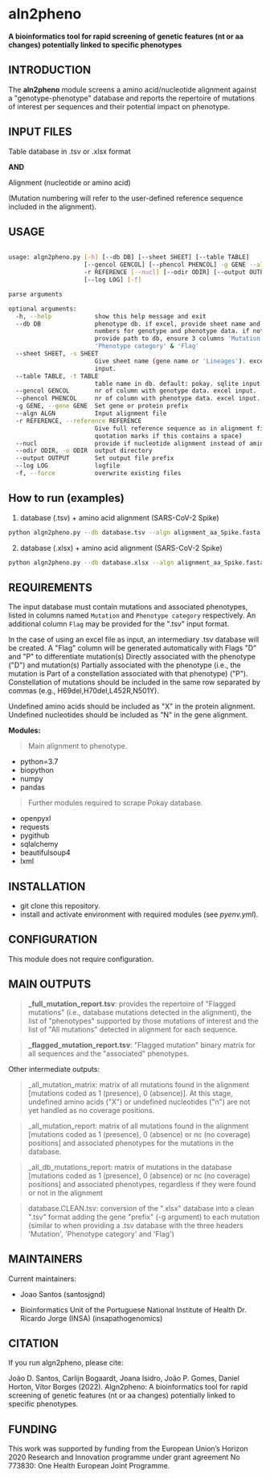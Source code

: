 # aln2pheno

**A bioinformatics tool for rapid screening of genetic features (nt or aa changes) potentially linked to specific phenotypes**


INTRODUCTION
------------------

The **aln2pheno** module screens a amino acid/nucleotide alignment against a "genotype-phenotype" database and reports the repertoire of mutations of interest per sequences and their potential impact on phenotype.


INPUT FILES
----------------

Table database in .tsv or .xlsx format 

**AND**        

Alignment (nucleotide or amino acid)   


(Mutation numbering will refer to the user-defined reference sequence included in the alignment).


USAGE
----------------

```bash

usage: algn2pheno.py [-h] [--db DB] [--sheet SHEET] [--table TABLE]
                     [--gencol GENCOL] [--phencol PHENCOL] -g GENE --algn ALGN
                     -r REFERENCE [--nucl] [--odir ODIR] [--output OUTPUT]
                     [--log LOG] [-f]

parse arguments

optional arguments:
  -h, --help            show this help message and exit
  --db DB               phenotype db. if excel, provide sheet name and columns
                        numbers for genotype and phenotype data. if not excel,
                        provide path to db, ensure 3 columns 'Mutation',
                        'Phenotype category' & 'Flag'
  --sheet SHEET, -s SHEET
                        Give sheet name (gene name or 'Lineages'). excel
                        input.
  --table TABLE, -t TABLE
                        table name in db. default: pokay. sqlite input.
  --gencol GENCOL       nr of column with genotype data. excel input.
  --phencol PHENCOL     nr of column with phenotype data. excel input.
  -g GENE, --gene GENE  Set gene or protein prefix
  --algn ALGN           Input alignment file
  -r REFERENCE, --reference REFERENCE
                        Give full reference sequence as in alignment file (use
                        quotation marks if this contains a space)
  --nucl                provide if nucleotide alignment instead of amino acid.
  --odir ODIR, -o ODIR  output directory
  --output OUTPUT       Set output file prefix
  --log LOG             logfile
  -f, --force           overwrite existing files


```


How to run (examples)
----------------------

1. database (.tsv) + amino acid alignment (SARS-CoV-2 Spike)

```bash
python algn2pheno.py --db database.tsv --algn alignment_aa_Spike.fasta -g S -r reference_header --odir output_folder --output output_prefix
```

2. database (.xlsx) + amino acid alignment (SARS-CoV-2 Spike)

```bash
python algn2pheno.py --db database.xlsx --algn alignment_aa_Spike.fasta --sheet S --gencol ["Mutation" column number] --phencol ["Phenotype category" column number] -g S -r reference_header --odir output_folder --output output_prefix
```

REQUIREMENTS
-----------------

The input database must contain mutations and associated phenotypes, listed in columns named `Mutation` and `Phenotype category` respectively. An additional column `Flag` may be provided for the ".tsv" input format.

In the case of using an excel file as input, an intermediary .tsv database will be created. A "Flag" column will be generated automatically with Flags "D" and "P" to differentiate mutation(s) Directly associated with the phenotype ("D") and mutation(s) Partially associated with the phenotype (i.e., the mutation is Part of a constellation associated with that phenotype) ("P"). Constellation of mutations should be included in the same row separated by commas (e.g., H69del,H70del,L452R,N501Y). 

Undefined amino acids should be included as "X" in the protein alignment.
Undefined nucleotides should be included as "N" in the gene alignment.

**Modules:**

> Main alignment to phenotype.
  - python=3.7
  - biopython
  - numpy 
  - pandas

> Further modules required to scrape Pokay database.
  - openpyxl
  - requests
  - pygithub
  - sqlalchemy
  - beautifulsoup4
  - lxml


INSTALLATION
-----------------

- git clone this repository.
- install and activate environment with required modules (see _pyenv.yml_).

CONFIGURATION
-----------------

This module does not require configuration.   



MAIN OUTPUTS
------------------------

> **_full_mutation_report.tsv**: provides the repertoire of "Flagged mutations" (i.e., database mutations detected in the alignment), the list of "phenotypes" supported by those mutations of interest and the list of "All mutations" detected in alignment for each sequence.

> **_flagged_mutation_report.tsv**: "Flagged mutation" binary matrix for all sequences and the "associated" phenotypes.


Other intermediate outputs:

> _all_mutation_matrix:  matrix of all mutations found in the alignment [mutations coded as 1 (presence), 0 (absence)]. At this stage, undefined amino acids ("X") or undefined nucleotides ("n") are not yet handled as no coverage positions.

> _all_mutation_report: matrix of all mutations found in the alignment [mutations coded as 1 (presence), 0 (absence) or nc (no coverage) positions] and associated phenotypes for the mutations in the database.

> _all_db_mutations_report: matrix of mutations in the database [mutations coded as 1 (presence), 0 (absence) or nc (no coverage) positions] and associated phenotypes, regardless if they were found or not in the alignment

> database.CLEAN.tsv: conversion of the ".xlsx" database into a clean ".tsv" format adding the gene "prefix" (-g argument) to each mutation (similar to when providing a .tsv database with the three headers 'Mutation', 'Phenotype category' and 'Flag')

MAINTAINERS
----------------

Current maintainers:

- Joao Santos (santosjgnd) 

- Bioinformatics Unit of the Portuguese National Institute of Health Dr. Ricardo Jorge (INSA) (insapathogenomics)



CITATION
----------

If you run algn2pheno, please cite:

João D. Santos,  Carlijn Bogaardt, Joana Isidro, João P. Gomes, Daniel Horton, Vítor Borges (2022). Algn2pheno: A bioinformatics tool for rapid screening of genetic features (nt or aa changes) potentially linked to specific phenotypes.


FUNDING
----------------

This work was supported by funding from the European Union’s Horizon 2020 Research and Innovation programme under grant agreement No 773830: One Health European Joint Programme.

